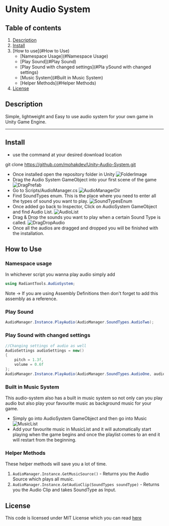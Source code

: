 
# Unity Audio System

## Table of contents
1. [Description](#Description)
2. [Install](#Install)
3. [How to use](#How to Use)
	- [Namespace Usage](#Namespace Usage)
	- [Play Sound](#Play Sound)
	- [Play Sound with changed settings](#Pla ySound with changed settings)
	- [Music System](#Built in Music System)
	- [Helper Methods](#Helper Methods)
4. [License](#License)

## Description
Simple, lightweight and Easy to use audio system for your own game in Unity Game Engine. 

---
## Install
- use the command at your desired download location 

git clone https://github.com/mohakdev/Unity-Audio-System.git

- Once installed open the repository folder in Unity
![FolderImage](https://i.imgur.com/zqmBTCm.png)
- Drag the Audio System GameObject into your first scene of the game
![DragPrefab](https://i.imgur.com/ZfhoMkf.png)
- Go to Scripts/AudioManager.cs
![AudioManagerDir](https://i.imgur.com/KLobYMw.png)
- Find SoundTypes enum. This is the place where you need to enter all the types of sound you want to play.
![SoundTypesEnum](https://i.imgur.com/hADJ2uF.png)
- Once added go back to Inspector, Click on AudioSystem GameObject and find Audio List.
![AudioList](https://i.imgur.com/lMt1IZv.png)
- Drag & Drop the sounds you want to play when a certain Sound Type is called.
![DragDropAudio](https://i.imgur.com/O0GbeDa.gif)
- Once all the audios are dragged and dropped you will be finished with the installation.
## How to Use
### Namespace usage
In whichever script you wanna play audio simply add 
```cs
using RadiantTools.AudioSystem;
```
Note -> If you are using Assembly Definitions then don't forget to add this assembly as a reference.
### Play Sound
```cs
AudioManager.Instance.PlayAudio(AudioManager.SoundTypes.AudioTwo);
```
### Play Sound with changed settings
 ```cs
 //Changing settings of audio as well
 AudioSettings audioSettings = new()
 {
     pitch = 1.3f,
     volume = 0.6f
 };
AudioManager.Instance.PlayAudio(AudioManager.SoundTypes.AudioOne, audioSettings);
 ```
### Built in Music System
This audio-system also has a built in music system so not only can you play audio but also play your favourite music as background music for your game.

- Simply go into AudioSystem GameObject and then go into Music
![MusicList](https://i.imgur.com/pwIpQnw.png)
- Add your favourite music in MusicList and it will automatically start playing when the game begins and once the playlist comes to an end it will restart from the beginning.
### Helper Methods
These helper methods will save you a lot of time.
1. `AudioManager.Instance.GetMusicSource()` - Returns you the Audio Source which plays all music.
2. `AudioManager.Instance.GetAudioClip(SoundTypes soundType)` - Returns you the Audio Clip and takes SoundType as Input.
## License
This code is licensed under MIT License which you can read [here](https://github.com/mohakdev/Unity-Audio-System/blob/main/LICENSE)
